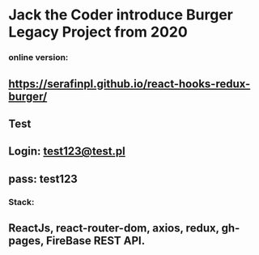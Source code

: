 

# Jack the Coder introduce Burger Legacy Project from 2020

### online version: 
## https://serafinpl.github.io/react-hooks-redux-burger/
## Test
## Login: test123@test.pl
## pass: test123

### Stack: 
## ReactJs, react-router-dom, axios, redux, gh-pages, FireBase REST API.
